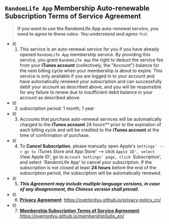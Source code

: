 ## `RandomLife App` Membership Auto-renewable Subscription Terms of Service Agreement
> **If you want to use the RandomLife App auto-renewal service, you need to agree to these rules:**
***You understand and agree*** that.
- [x] 1. This service is an auto-renewal service for you if you have already opened `RandomLife App` membership service. By providing this service, you grant `RandomLife App` the right to deduct the service fee from your **iTunes account** (collectively, the "Account") balance for the next billing cycle when your membership is about to expire. This service is only available if you are logged in to your account and have automatically renewed your subscription and can successfully debit your account as described above, and you will be responsible for any failure to renew due to insufficient debit balance in your account as described above.
- [x] 2. subscription period: 1 month, 1 year
- [x] 3. Accounts that purchase auto-renewal services will be automatically charged to the **iTunes account** 24 hours** prior to the expiration of each billing cycle and will be credited to the **iTunes account** at the time of confirmation of purchase.
- [x] 4. To **Cancel Subscription**, please manually open Apple's `Settings' --> go to `iTunes Store and App Store' --> click `Apple ID', select `View Apple ID', go to `Account Settings' page, click `Subscription', and select `RandomLife App' to cancel your subscription. If the subscription is not closed at least **24 hours** before the end of the subscription period, the subscription will be automatically renewed.
- [x] 5. ***This Agreement may include multiple language versions, in case of any disagreement, the Chinese version shall prevail***.
- [x] 6. [**Privacy Agreement**](https://overlordyu.github.io/privacy-policy_cn/): https://overlordyu.github.io/privacy-policy_cn/
- [x] 7. [**Membership Subscription Terms of Service Agreement**](https://overlordyu.github.io/membershipSubs_cn/): https://overlordyu.github.io/membershipSubs_en/
